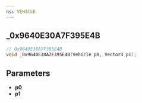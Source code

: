 ```yaml
---
ns: VEHICLE
---
```

## _0x9640E30A7F395E4B

```c
// 0x9640E30A7F395E4B
void _0x9640E30A7F395E4B(Vehicle p0, Vector3 p1);
```



## Parameters
* **p0**
* **p1**

